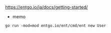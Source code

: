 https://entgo.io/ja/docs/getting-started/

* memo

```console
go run -mod=mod entgo.io/ent/cmd/ent new User
```

